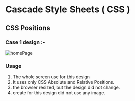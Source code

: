 # Cascade Style Sheets ( CSS )
## CSS Positions
### Case 1 design :-

![homePage]()

<!-- USAGE EXAMPLES -->
### Usage
01. The whole screen use for this design
02.  It uses only CSS Absolute and Relative Positions.
03. the browser resized, but the design did not change.
04. create for this design did not use any image.
